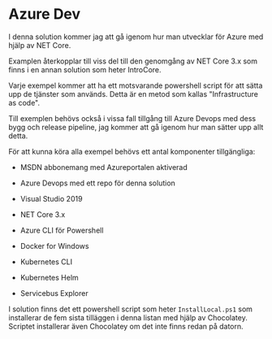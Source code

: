 # Azure Dev

I denna solution kommer jag att gå igenom hur man utvecklar för Azure med hjälp av NET Core.  

Examplen återkopplar till viss del till den genomgång av NET Core 3.x som finns i en annan solution som heter IntroCore.

Varje exempel kommer att ha ett motsvarande powershell script för att sätta upp de tjänster som används. Detta är en metod som kallas "Infrastructure as code".  

Till exemplen behövs också i vissa fall tillgång till Azure Devops med dess bygg och release pipeline, jag kommer att gå igenom hur man sätter upp allt detta.

För att kunna köra alla exempel behövs ett antal komponenter tillgängliga:

* MSDN abbonemang med Azureportalen aktiverad

* Azure Devops med ett repo för denna solution

* Visual Studio 2019

* NET Core 3.x

* Azure CLI för Powershell

* Docker for Windows

* Kubernetes CLI

* Kubernetes Helm

* Servicebus Explorer

I solution finns det ett powershell script som heter ```InstallLocal.ps1``` som installerar de fem sista tilläggen i denna listan med hjälp av Chocolatey. Scriptet installerar även Chocolatey om det inte finns redan på datorn.